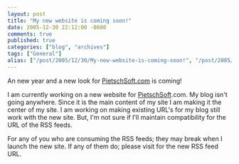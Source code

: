 ```yaml
---
layout: post
title: "My new website is coming soon!"
date: 2005-12-30 22:12:00 -0600
comments: true
published: true
categories: ["blog", "archives"]
tags: ["General"]
alias: ["/post/2005/12/30/My-new-website-is-coming-soon!", "/post/2005/12/30/my-new-website-is-coming-soon!"]
---
```

<!-- more -->
<P>An new year and a new look for <a title="PietschSoft.com" href="http://PietschSoft.com" target="_blank">PietschSoft.com</a> is coming!</P>
<P>I am currently working on a new website for <a title="PietschSoft.com" href="http://PietschSoft.com" target="_blank">PietschSoft</a>.com. My blog isn't going anywhere. Since it is the main content of my site I am making it the center of my site. I am working on making existing URL's for my blog still work with the new site. But, I'm not sure if I'll maintain compatibility for the URL of the RSS feeds.</P>
<P>For any of you who are consuming the RSS feeds;&nbsp;they may break when I launch the new site. If&nbsp;any of them&nbsp;do; please visit <A HREF=""></A> for the new RSS feed URL.</P>
<P>&nbsp;</P>
